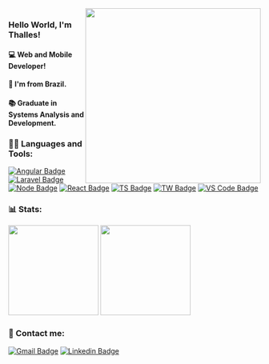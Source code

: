 <img align="right" src="https://user-images.githubusercontent.com/57325727/160325799-fde117e0-e47f-4158-a05c-4a6046c14681.svg" width="350"/>

<!-- Welcome -->
### Hello World, I'm Thalles!
#### 💻 Web and Mobile Developer!
#### 🏡 I'm from Brazil.
#### 📚 Graduate in Systems Analysis and Development.
<!-- #### 📤 2022 Goals: Study React Native for mobile development and study enough to call myself a fullstack developer-->

<!-- Linguagens e Ferramentas -->

### 👨‍💻 Languages and Tools:
[![Angular Badge](https://img.shields.io/badge/Angular-6633cc?style=for-the-badge&logo=angular&logoColor=white)](https://angular.io/)
[![Laravel Badge](https://img.shields.io/badge/Laravel-6633cc?style=for-the-badge&logo=laravel&logoColor=white)](https://laravel.com/)
[![Node Badge](https://img.shields.io/badge/Node.js-6633cc?style=for-the-badge&logo=nodedotjs&logoColor=white)](https://nodejs.org/en/)
[![React Badge](https://img.shields.io/badge/React-6633cc?style=for-the-badge&logo=react&logoColor=white)](https://reactjs.org/)
[![TS Badge](https://img.shields.io/badge/TypeScript-6633cc?style=for-the-badge&logo=typescript&logoColor=white)](https://www.typescriptlang.org/)
[![TW Badge](https://img.shields.io/badge/Tailwind-6633cc?style=for-the-badge&logo=tailwind-css&logoColor=white)](https://www.typescriptlang.org/)
[![VS Code Badge](https://img.shields.io/badge/VS_Code-6633cc?style=for-the-badge&logo=visual%20studio%20code&logoColor=white)](https://code.visualstudio.com)

### 📊 Stats:
<div>
  <img height="180em" src="https://github-readme-stats.vercel.app/api?username=ThallesLana&show_icons=true&theme=synthwave")/>
  <img height="180em" src="https://github-readme-stats.vercel.app/api/top-langs/?username=ThallesLana&layout=compact&theme=synthwave")/>
</div>

<!-- Contato -->
### 🤝 Contact me:
[![Gmail Badge](https://img.shields.io/badge/Gmail-6633cc?style=for-the-badge&logo=gmail&logoColor=white)](mailto:thalles.lana1@gmail.com)
[![Linkedin Badge](https://img.shields.io/badge/LinkedIn-6633cc?style=for-the-badge&logo=linkedin&logoColor=white)](https://www.linkedin.com/in/thalles-lana/)

<!--
**ThallesLana/ThallesLana** is a ✨ _special_ ✨ repository because its `README.md` (this file) appears on your GitHub profile.

Here are some ideas to get you started:

- 🔭 I’m currently working on ...
- 🌱 I’m currently learning ...
- 👯 I’m looking to collaborate on ...
- 🤔 I’m looking for help with ...
- 💬 Ask me about ...
- 📫 How to reach me: ...
- 😄 Pronouns: ...
- ⚡ Fun fact: ...
-->
